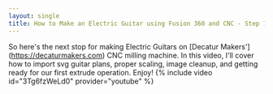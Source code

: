 ```yaml
---
layout: single
title: How to Make an Electric Guitar using Fusion 360 and CNC - Step 1
---
```

So here's the next stop for making Electric Guitars on [Decatur Makers'] (https://decaturmakers.com) CNC milling machine. In this video, I'll cover how to import svg guitar plans, proper scaling, image cleanup, and getting ready for our first extrude operation. Enjoy!
{% include video id="3Tg6fzWeLd0" provider="youtube" %}
